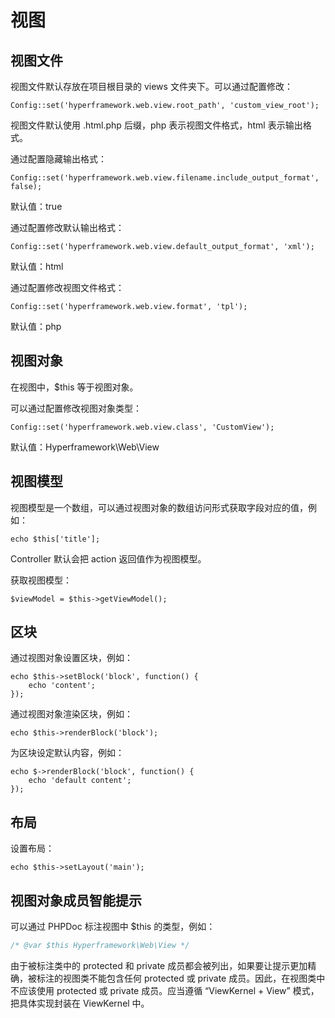 # 视图
## 视图文件
视图文件默认存放在项目根目录的 views 文件夹下。可以通过配置修改：
```.php
Config::set('hyperframework.web.view.root_path', 'custom_view_root');
```

视图文件默认使用 .html.php 后缀，php 表示视图文件格式，html 表示输出格式。

通过配置隐藏输出格式：
```.php
Config::set('hyperframework.web.view.filename.include_output_format', false);
```
默认值：true

通过配置修改默认输出格式：
```.php
Config::set('hyperframework.web.view.default_output_format', 'xml');
```
默认值：html

通过配置修改视图文件格式：
```.php
Config::set('hyperframework.web.view.format', 'tpl');
```
默认值：php

## 视图对象
在视图中，$this 等于视图对象。

可以通过配置修改视图对象类型：
```.php
Config::set('hyperframework.web.view.class', 'CustomView');
```
默认值：Hyperframework\Web\View

## 视图模型
视图模型是一个数组，可以通过视图对象的数组访问形式获取字段对应的值，例如：
```.php
echo $this['title'];
```
Controller 默认会把 action 返回值作为视图模型。

获取视图模型：
```.php
$viewModel = $this->getViewModel();
```


## 区块
通过视图对象设置区块，例如：
```.php
echo $this->setBlock('block', function() {
    echo 'content';
});
```

通过视图对象渲染区块，例如：
```.php
echo $this->renderBlock('block');
```

为区块设定默认内容，例如：
```.php
echo $->renderBlock('block', function() {
    echo 'default content';
});
```

## 布局
设置布局：
```.php
echo $this->setLayout('main');
```

## 视图对象成员智能提示
可以通过 PHPDoc 标注视图中 $this 的类型，例如：
```php
/* @var $this Hyperframework\Web\View */
```
由于被标注类中的 protected 和 private 成员都会被列出，如果要让提示更加精确，被标注的视图类不能包含任何 protected 或 private 成员。因此，在视图类中不应该使用 protected 或 private 成员。应当遵循 “ViewKernel + View” 模式，把具体实现封装在 ViewKernel 中。
